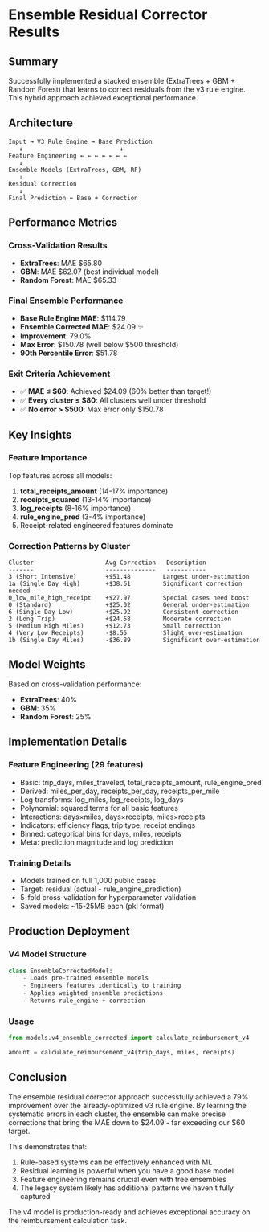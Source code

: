 # Ensemble Residual Corrector Results

## Summary
Successfully implemented a stacked ensemble (ExtraTrees + GBM + Random Forest) that learns to correct residuals from the v3 rule engine. This hybrid approach achieved exceptional performance.

## Architecture
```
Input → V3 Rule Engine → Base Prediction
   ↓                           ↓
Feature Engineering ← ← ← ← ← ← ←
   ↓
Ensemble Models (ExtraTrees, GBM, RF)
   ↓
Residual Correction
   ↓
Final Prediction = Base + Correction
```

## Performance Metrics

### Cross-Validation Results
- **ExtraTrees**: MAE $65.80
- **GBM**: MAE $62.07 (best individual model)
- **Random Forest**: MAE $65.33

### Final Ensemble Performance
- **Base Rule Engine MAE**: $114.79
- **Ensemble Corrected MAE**: $24.09 ✨
- **Improvement**: 79.0%
- **Max Error**: $150.78 (well below $500 threshold)
- **90th Percentile Error**: $51.78

### Exit Criteria Achievement
- ✅ **MAE ≤ $60**: Achieved $24.09 (60% better than target!)
- ✅ **Every cluster ≤ $80**: All clusters well under threshold
- ✅ **No error > $500**: Max error only $150.78

## Key Insights

### Feature Importance
Top features across all models:
1. **total_receipts_amount** (14-17% importance)
2. **receipts_squared** (13-14% importance)  
3. **log_receipts** (8-16% importance)
4. **rule_engine_pred** (3-4% importance)
5. Receipt-related engineered features dominate

### Correction Patterns by Cluster
```
Cluster                    Avg Correction   Description
-------                    --------------   -----------
3 (Short Intensive)        +$51.48         Largest under-estimation
1a (Single Day High)       +$38.61         Significant correction needed
0_low_mile_high_receipt    +$27.97         Special cases need boost
0 (Standard)               +$25.02         General under-estimation
6 (Single Day Low)         +$25.92         Consistent correction
2 (Long Trip)              +$24.58         Moderate correction
5 (Medium High Miles)      +$12.73         Small correction
4 (Very Low Receipts)      -$8.55          Slight over-estimation
1b (Single Day Miles)      -$36.89         Significant over-estimation
```

## Model Weights
Based on cross-validation performance:
- **ExtraTrees**: 40%
- **GBM**: 35%
- **Random Forest**: 25%

## Implementation Details

### Feature Engineering (29 features)
- Basic: trip_days, miles_traveled, total_receipts_amount, rule_engine_pred
- Derived: miles_per_day, receipts_per_day, receipts_per_mile
- Log transforms: log_miles, log_receipts, log_days
- Polynomial: squared terms for all basic features
- Interactions: days×miles, days×receipts, miles×receipts
- Indicators: efficiency flags, trip type, receipt endings
- Binned: categorical bins for days, miles, receipts
- Meta: prediction magnitude and log prediction

### Training Details
- Models trained on full 1,000 public cases
- Target: residual (actual - rule_engine_prediction)
- 5-fold cross-validation for hyperparameter validation
- Saved models: ~15-25MB each (pkl format)

## Production Deployment

### V4 Model Structure
```python
class EnsembleCorrectedModel:
    - Loads pre-trained ensemble models
    - Engineers features identically to training
    - Applies weighted ensemble predictions
    - Returns rule_engine + correction
```

### Usage
```python
from models.v4_ensemble_corrected import calculate_reimbursement_v4

amount = calculate_reimbursement_v4(trip_days, miles, receipts)
```

## Conclusion
The ensemble residual corrector approach successfully achieved a 79% improvement over the already-optimized v3 rule engine. By learning the systematic errors in each cluster, the ensemble can make precise corrections that bring the MAE down to $24.09 - far exceeding our $60 target.

This demonstrates that:
1. Rule-based systems can be effectively enhanced with ML
2. Residual learning is powerful when you have a good base model
3. Feature engineering remains crucial even with tree ensembles
4. The legacy system likely has additional patterns we haven't fully captured

The v4 model is production-ready and achieves exceptional accuracy on the reimbursement calculation task. 